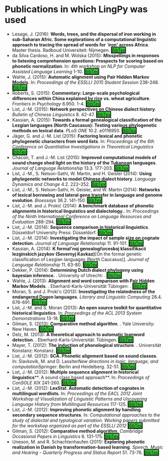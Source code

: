 # Publications in which LingPy was used

* Lesage, J. (2016): **Words, trees, and the dispersal of iron working in sub-Saharan Afric. Some explorations of a computational linguistic approach to tracing the spread of words for `iron' across Africa**. Master thesis. Radboud Universiteit: Nijmegen. <span style="border: 2px solid black;background-color:LimeGreen;color:Crimson;"><a href="http://bibliography.lingpy.org/raw.php?key=Lesage2016">BibTex</a></span>
* da Silva Cardoso, H. and M. Wolska (2015): **Misspellings in responses to listening comprehension questions: Prospects for scoring based on phonetic normalization**. In: *4th workshop on NLP for Computer Assisted Language Learning* 1-10. <span style="border: 2px solid black;background-color:LimeGreen;color:Crimson;"><a href="http://bibliography.lingpy.org/raw.php?key=DaSilvaCardoso2015">BibTex</a></span>
* Wahle, J. (2015): **Automatic alignment using Pair Hidden Markov Models**. In: *Proceedings of the ESSLLI 2015 Student Session* 238-248. <span style="border: 2px solid black;background-color:LimeGreen;color:Crimson;"><a href="http://bibliography.lingpy.org/raw.php?key=Wahle2015">BibTex</a></span>
* Roberts, S. (2015): **Commentary: Large-scale psychological differences within China explained by rice vs. wheat agriculture**. *Frontiers in Psychology* 6.950. 1-4. <span style="border: 2px solid black;background-color:LimeGreen;color:Crimson;"><a href="http://bibliography.lingpy.org/raw.php?key=Roberts2015">BibTex</a></span>
* List, J.-M. (2015): **Network perspectives on Chinese dialect history**. *Bulletin of Chinese Linguistics* 8. 42-47. <span style="border: 2px solid black;background-color:LimeGreen;color:Crimson;"><a href="http://bibliography.lingpy.org/raw.php?key=List2015d">BibTex</a></span>
* Kassian, A. (2015): **Towards a formal genealogical classification of the Lezgian languages (North Caucasus): Testing various phylogenetic methods on lexical data**. *PLoS ONE* 10.2. e0116950. <span style="border: 2px solid black;background-color:LimeGreen;color:Crimson;"><a href="http://bibliography.lingpy.org/raw.php?key=Kassian2015">BibTex</a></span>
* Jäger, G. and J.-M. List (2015): **Factoring lexical and phonetic phylogenetic characters from word lists**. In: *Proceedings of the 6th Conference on Quantitative Investigations in Theoretical Linguistics*  <span style="border: 2px solid black;background-color:LimeGreen;color:Crimson;"><a href="http://bibliography.lingpy.org/raw.php?key=Jaeger2015b">BibTex</a></span>
* Chacon, T. and J.-M. List (2015): **Improved computational models of sound change shed light on the history of the Tukanoan languages**. *Journal of Language Relationship* 13.3. 177-203. <span style="border: 2px solid black;background-color:LimeGreen;color:Crimson;"><a href="http://bibliography.lingpy.org/raw.php?key=Chacon2015a">BibTex</a></span>
* List, J.-M., S. Nelson-Sathi, W. Martin, and H. Geisler (2014): **Using phylogenetic networks to model Chinese dialect history**. *Language Dynamics and Change* 4.2. 222–252. <span style="border: 2px solid black;background-color:LimeGreen;color:Crimson;"><a href="http://bibliography.lingpy.org/raw.php?key=List2014b">BibTex</a></span>
* List, J.-M., S. Nelson-Sathi, H. Geisler, and W. Martin (2014): **Networks of lexical borrowing and lateral gene transfer in language and genome evolution**. *Bioessays* 36.2. 141-150. <span style="border: 2px solid black;background-color:LimeGreen;color:Crimson;"><a href="http://bibliography.lingpy.org/raw.php?key=List2014a">BibTex</a></span>
* List, J.-M. and J. Prokić (2014): **A benchmark database of phonetic alignments in historical linguistics and dialectology.**. In: *Proceedings of the Ninth International Conference on Language Resources and Evaluation* 288-294. <span style="border: 2px solid black;background-color:LimeGreen;color:Crimson;"><a href="http://bibliography.lingpy.org/raw.php?key=List2014e">BibTex</a></span>
* List, J.-M. (2014): **Sequence comparison in historical linguistics**. Düsseldorf University Press: Düsseldorf. <span style="border: 2px solid black;background-color:LimeGreen;color:Crimson;"><a href="http://bibliography.lingpy.org/raw.php?key=List2014d">BibTex</a></span>
* List, J.-M. (2014): **Investigating the impact of sample size on cognate detection**. *Journal of Language Relationship* 11. 91-101. <span style="border: 2px solid black;background-color:LimeGreen;color:Crimson;"><a href="http://bibliography.lingpy.org/raw.php?key=List2014c">BibTex</a></span>
* Kassian, A. (2014): **K formal'noj genealogi\vceskoj klassifikacii lezginskich jazykov (Severnyj Kavkaz)**[On the formal genetic classification of Lezgian languages (North Caucasus)]. *Journal of Language Relationship* 11. 63-80. <span style="border: 2px solid black;background-color:LimeGreen;color:Crimson;"><a href="http://bibliography.lingpy.org/raw.php?key=Kassian2014">BibTex</a></span>
* Dekker, P. (2014): **Determining Dutch dialect phylogeny using bayesian inference**. . University of Utrecht: . <span style="border: 2px solid black;background-color:LimeGreen;color:Crimson;"><a href="http://bibliography.lingpy.org/raw.php?key=Dekker2014">BibTex</a></span>
* Wahle, J. (2013): **Alignment and word comparison with Pair Hidden Markov Models**. . Eberhard-Karls-Universität Tübingen: . <span style="border: 2px solid black;background-color:LimeGreen;color:Crimson;"><a href="http://bibliography.lingpy.org/raw.php?key=Wahle2013">BibTex</a></span>
* Moran, S. and J. Proki\'c (2013): **Investigating the relatedness of the endangered Dogon languages**. *Literary and Linguistic Computing* 28.4. 676-691. <span style="border: 2px solid black;background-color:LimeGreen;color:Crimson;"><a href="http://bibliography.lingpy.org/raw.php?key=Moran2013">BibTex</a></span>
* List, J.-M. and S. Moran (2013): **An open source toolkit for quantitative historical linguistics**. In: *Proceedings of the ACL 2013 System Demonstrations* 13-18. <span style="border: 2px solid black;background-color:LimeGreen;color:Crimson;"><a href="http://bibliography.lingpy.org/raw.php?key=List2013b">BibTex</a></span>
* Gilman, S. (2013): **Comparative method algorithm**. . Yale University: New Haven. <span style="border: 2px solid black;background-color:LimeGreen;color:Crimson;"><a href="http://bibliography.lingpy.org/raw.php?key=Gilman2013">BibTex</a></span>
* Delz, M. (2013): **A theoretical approach to automatic loanword detection**. . Eberhard-Karls-Universität: Tübingen. <span style="border: 2px solid black;background-color:LimeGreen;color:Crimson;"><a href="http://bibliography.lingpy.org/raw.php?key=Delz2013">BibTex</a></span>
* Mayer, T. (2012): **The induction of phonological structure**. . Universität Konstanz: Konstanz. <span style="border: 2px solid black;background-color:LimeGreen;color:Crimson;"><a href="http://bibliography.lingpy.org/raw.php?key=Mayer2012">BibTex</a></span>
* List, J.-M. (2012): **SCA. Phonetic alignment based on sound classes**. In: Slavkovik, M. and D. Lassiter*New directions in logic, language, and computation*Springer: Berlin and Heidelberg. 32-51. <span style="border: 2px solid black;background-color:LimeGreen;color:Crimson;"><a href="http://bibliography.lingpy.org/raw.php?key=List2012a">BibTex</a></span>
* List, J.-M. (2012): **Multiple sequence alignment in historical linguistics****. A sound class based approach**. In: *Proceedings of ConSOLE XIX* 241-260. <span style="border: 2px solid black;background-color:LimeGreen;color:Crimson;"><a href="http://bibliography.lingpy.org/raw.php?key=List2012">BibTex</a></span>
* List, J.-M. (2012): **LexStat. Automatic detection of cognates in multilingual wordlists**. In: *Proceedings of the EACL 2012 Joint Workshop of Visualization of Linguistic Patterns and Uncovering Language History from Multilingual Resources* 117-125. <span style="border: 2px solid black;background-color:LimeGreen;color:Crimson;"><a href="http://bibliography.lingpy.org/raw.php?key=List2012b">BibTex</a></span>
* List, J.-M. (2012): **Improving phonetic alignment by handling secondary sequence structures**. In: *Computational approaches to the study of dialectal and typological variation. Working papers submitted for the workshop organized as part of the ESSLLI 2012*  <span style="border: 2px solid black;background-color:LimeGreen;color:Crimson;"><a href="http://bibliography.lingpy.org/raw.php?key=List2012d">BibTex</a></span>
* Gilman, S. (2012): **Comparative method algorithm**. *Cambridge Occasional Papers in Linguistics* 6. 131-175. <span style="border: 2px solid black;background-color:LimeGreen;color:Crimson;"><a href="http://bibliography.lingpy.org/raw.php?key=Gilman2012">BibTex</a></span>
* Uneson, M. and R. Schachtenhaufen (2011): **Exploring phonetic realization in Danish by transformation-based learning**. *Speech, Music and Hearing - Quarterly Progress and Status Report* 51. 73-76. <span style="border: 2px solid black;background-color:LimeGreen;color:Crimson;"><a href="http://bibliography.lingpy.org/raw.php?key=Uneson2011">BibTex</a></span>
